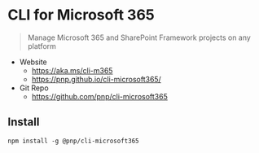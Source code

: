 # CLI for Microsoft 365

> Manage Microsoft 365 and SharePoint Framework projects on any platform

- Website
  - https://aka.ms/cli-m365
  - https://pnp.github.io/cli-microsoft365/
- Git Repo
  - https://github.com/pnp/cli-microsoft365

## Install

```
npm install -g @pnp/cli-microsoft365
```